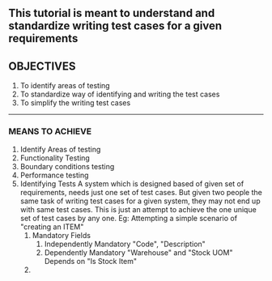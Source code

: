 This tutorial is meant to understand and standardize writing test cases for a given requirements
---
## OBJECTIVES
1. To identify areas of testing
1. To standardize way of identifying and writing the test cases
1. To simplify the writing test cases
---
### MEANS TO ACHIEVE
1. Identify Areas of testing
  1. Functionality Testing
  1. Boundary conditions testing
  1. Performance testing
1. Identifying Tests
   A system which is designed based of given set of requirements, needs just one set of test cases.
   But given two people the same task of writing test cases for a given system, they may not end up with same test cases. This is just an attempt to achieve the one unique set of test cases by any one.
   Eg: Attempting a simple scenario of "creating an ITEM"
   1. Mandatory Fields
      1. Independently Mandatory
         "Code", "Description"
      1. Dependently Mandatory
         "Warehouse" and "Stock UOM" Depends on "Is Stock Item"
   1. 